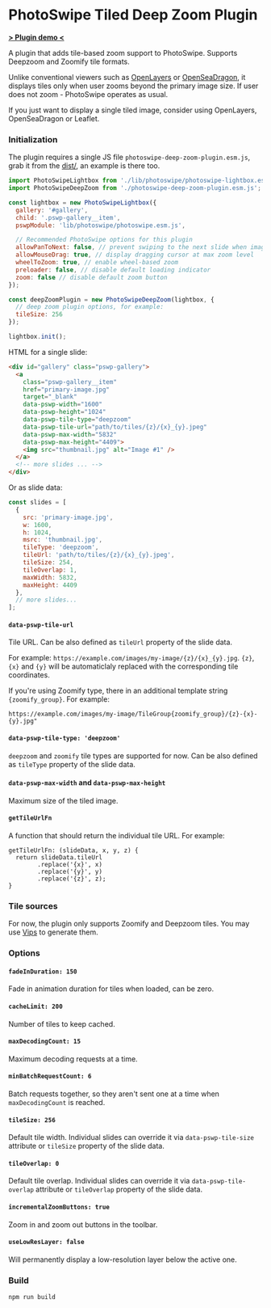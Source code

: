 # PhotoSwipe Tiled Deep Zoom Plugin

**[> Plugin demo <](https://dimsemenov.github.io/photoswipe-deep-zoom-plugin/)**

A plugin that adds tile-based zoom support to PhotoSwipe. Supports Deepzoom and Zoomify tile formats. 

Unlike conventional viewers such as [OpenLayers](https://openlayers.org/en/latest/examples/zoomify.html) or [OpenSeaDragon](https://openseadragon.github.io/), it displays tiles only when user zooms beyond the primary image size. If user does not zoom - PhotoSwipe operates as usual.

If you just want to display a single tiled image, consider using OpenLayers, OpenSeaDragon or Leaflet.


### Initialization

The plugin requires a single JS file `photoswipe-deep-zoom-plugin.esm.js`, grab it from the [dist/](directory), an example is there too.

```js
import PhotoSwipeLightbox from './lib/photoswipe/photoswipe-lightbox.esm.js';
import PhotoSwipeDeepZoom from './photoswipe-deep-zoom-plugin.esm.js';

const lightbox = new PhotoSwipeLightbox({
  gallery: '#gallery',
  child: '.pswp-gallery__item',
  pswpModule: 'lib/photoswipe/photoswipe.esm.js',

  // Recommended PhotoSwipe options for this plugin
  allowPanToNext: false, // prevent swiping to the next slide when image is zoomed
  allowMouseDrag: true, // display dragging cursor at max zoom level
  wheelToZoom: true, // enable wheel-based zoom
  preloader: false, // disable default loading indicator
  zoom: false // disable default zoom button
});

const deepZoomPlugin = new PhotoSwipeDeepZoom(lightbox, {
  // deep zoom plugin options, for example:
  tileSize: 256
});

lightbox.init();
```

HTML for a single slide:

```html
<div id="gallery" class="pswp-gallery">
  <a  
    class="pswp-gallery__item"
    href="primary-image.jpg"
    target="_blank"
    data-pswp-width="1600"
    data-pswp-height="1024"
    data-pswp-tile-type="deepzoom"
    data-pswp-tile-url="path/to/tiles/{z}/{x}_{y}.jpeg"
    data-pswp-max-width="5832"
    data-pswp-max-height="4409">
    <img src="thumbnail.jpg" alt="Image #1" />
  </a>
  <!-- more slides ... -->
</div>
```

Or as slide data:

```js
const slides = [
  {
    src: 'primary-image.jpg',
    w: 1600,
    h: 1024,
    msrc: 'thumbnail.jpg',
    tileType: 'deepzoom',
    tileUrl: 'path/to/tiles/{z}/{x}_{y}.jpeg',
    tileSize: 254,
    tileOverlap: 1,
    maxWidth: 5832,
    maxHeight: 4409
  },
  // more slides...
];

```

#### `data-pswp-tile-url`

Tile URL. Can be also defined as `tileUrl` property of the slide data. 

For example: `https://example.com/images/my-image/{z}/{x}_{y}.jpg`. `{z}`, `{x}` and `{y}` will be automaticlaly replaced with the corresponding tile coordinates.

If you're using Zoomify type, there in an additional template string `{zoomify_group}`. For example:

```
https://example.com/images/my-image/TileGroup{zoomify_group}/{z}-{x}-{y}.jpg"
```

#### `data-pswp-tile-type: 'deepzoom'`

`deepzoom` and `zoomify` tile types are supported for now. Can be also defined as `tileType` property of the slide data. 

#### `data-pswp-max-width` and `data-pswp-max-height`

Maximum size of the tiled image.

#### `getTileUrlFn`

A function that should return the individual tile URL. For example:

```
getTileUrlFn: (slideData, x, y, z) {
  return slideData.tileUrl
        .replace('{x}', x)
        .replace('{y}', y)
        .replace('{z}', z);
}
```

### Tile sources

For now, the plugin only supports Zoomify and Deepzoom tiles. You may use [Vips](https://www.libvips.org/API/current/Making-image-pyramids.md.html) to generate them.


### Options

#### `fadeInDuration: 150`

Fade in animation duration for tiles when loaded, can be zero.

#### `cacheLimit: 200`

Number of tiles to keep cached.

#### `maxDecodingCount: 15`

Maximum decoding requests at a time.

#### `minBatchRequestCount: 6`

Batch requests together, so they aren't sent one at a time when `maxDecodingCount` is reached.

#### `tileSize: 256`

Default tile width. Individual slides can override it via `data-pswp-tile-size` attribute or `tileSize` property of the slide data.

#### `tileOverlap: 0`

Default tile overlap. Individual slides can override it via `data-pswp-tile-overlap` attribute or `tileOverlap` property of the slide data.


#### `incrementalZoomButtons: true`

Zoom in and zoom out buttons in the toolbar.

#### `useLowResLayer: false`

Will permanently display a low-resolution layer below the active one.


### Build

```
npm run build
```

